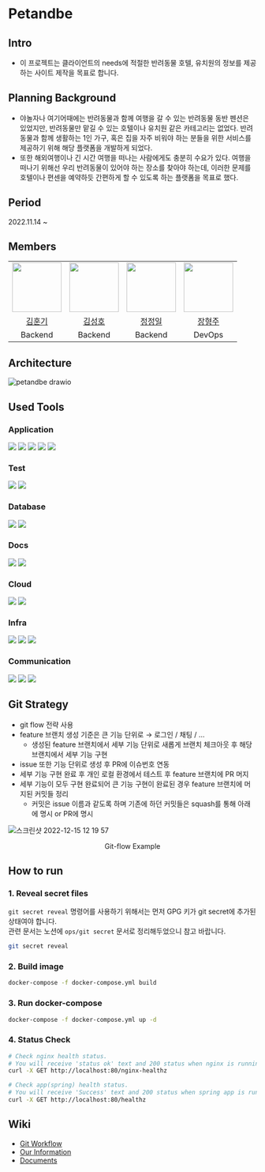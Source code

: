# Petandbe

## Intro

- 이 프로젝트는 클라이언트의 needs에 적절한 반려동물 호텔, 유치원의 정보를 제공하는 사이트 제작을 목표로 합니다.

## Planning Background

- 야놀자나 여기어때에는 반려동물과 함께 여행을 갈 수 있는 반려동물 동반 펜션은 있었지만, 반려동물만 맡길 수 있는 호텔이나 유치원 같은 카테고리는 없었다. 반려동물과 함께 생활하는 1인 가구, 혹은 집을 자주 비워야 하는 분들을 위한 서비스를 제공하기 위해 해당 플랫폼을 개발하게 되었다.
- 또한 해외여행이나 긴 시간 여행을 떠나는 사람에게도 충분히 수요가 있다. 여행을 떠나기 위해선 우리 반려동물이 있어야 하는 장소를 찾아야 하는데, 이러한 문제를 호텔이나 편센을 예약하듯 간편하게 할 수 있도록 하는 플랫폼을 목표로 했다.

## Period

2022.11.14 ~

## Members

<table>
    <tr>
        <td>
            <a href="https://github.com/HunkiKim">
               <img src="https://avatars.githubusercontent.com/u/66348135?v=4" width="100px" />
            </a>
        </td>
        <td>
            <a href="https://github.com/Kimsunfang">
                <img src="https://avatars.githubusercontent.com/u/108983092?v=4" width="100px"/>
            </a>
        </td>
        <td>
            <a href="https://github.com/12OneTwo12">
                <img src="https://avatars.githubusercontent.com/u/105261146?v=4" width="100px" />
            </a>
        </td>
        <td align="center">
            <a href="https://github.com/hangjoo">
               <img src="https://avatars.githubusercontent.com/u/58524387?v=4" width="100px" />
            </a>
        </td>
    </tr>
    <tr>
        <td align="center"><a href="https://github.com/HunkiKim">김훈기</a></td>
        <td align="center"><a href="https://github.com/Kimsunfang">김성호</a></td>
        <td align="center"><a href="https://github.com/12OneTwo12">정정일</a></td>
        <td align="center"><a href="https://github.com/hangjoo">장형주</a></td>
    </tr>
    <tr>
        <td align="center"><a>Backend</a></td>
        <td align="center"><a>Backend</a></td>
        <td align="center"><a>Backend</a></td>
        <td align="center"><a>DevOps</a></td>
    </tr>
</table>

## Architecture

![petandbe drawio](https://user-images.githubusercontent.com/66348135/210694150-3e96dc34-7289-470f-b891-d65783edbd29.png)

## Used Tools

### Application

<a href="https://openjdk.org/projects/jdk/11/"><img src="https://img.shields.io/badge/JAVA 11-007396?style=for-the-badge&logo=Java&logoColor=white"/></a>
 <a href="https://gradle.org/"><img src="https://img.shields.io/badge/Gradle 7.5.1-02303A?style=for-the-badge&logo=Gradle&logoColor=white"></a>
 <a href="https://spring.io/projects/spring-boot/"><img src="https://img.shields.io/badge/Spring Boot 2.7.0-6DB33F?style=for-the-badge&logo=Spring Boot&logoColor=white"></a>
 <a href="https://spring.io/projects/spring-data-jpa"><img src="https://img.shields.io/badge/Spring Data Jpa-6DB33F?style=for-the-badge&logo=Spring Data Jpa&logoColor=white"></a>
 <a href="http://querydsl.com/"><img src="https://img.shields.io/badge/Query Dsl 5.0-6DB33F?style=for-the-badge&logo=Query DSL&logoColor=white"></a>

### Test

<a href="https://junit.org/junit5/"><img src="https://img.shields.io/badge/JUnit5-25A162?style=for-the-badge&logo=JUnit5&logoColor=white"></a>
 <a href="https://site.mockito.org/"><img src="https://img.shields.io/badge/Mockito-25A162?style=for-the-badge&logo=Mockito&logoColor=white"></a>

### Database

<a href="https://www.mysql.com/"><img src="https://img.shields.io/badge/MySql 8-4479A1?style=for-the-badge&logo=MySQL&logoColor=white"></a>
 <a href="https://redis.io/"><img src="https://img.shields.io/badge/Redis-DC382D?style=for-the-badge&logo=Redis&logoColor=white"></a>

### Docs

<a href="https://swagger.io/"><img src="https://img.shields.io/badge/Swagger-85EA2D?style=for-the-badge&logo=Swagger&logoColor=black"></a>
 <a href="https://spring.io/projects/spring-restdocs"><img src="https://img.shields.io/badge/Spring Rest Docs-6DB33F?style=for-the-badge&logo=Read The Docs&logoColor=white"></a>

### Cloud

<a href="https://aws.amazon.com/ko/?nc2=h_lg"><img src="https://img.shields.io/badge/EC2-FF9900?style=for-the-badge&logo=Amazon EC2&logoColor=white"></a>
 <a href="https://aws.amazon.com/ko/?nc2=h_lg"><img src="https://img.shields.io/badge/Route53-782A90?style=for-the-badge&logo=&logoColor=white"></a>

### Infra

<a href="https://docs.docker.com/get-docker/"><img src="https://img.shields.io/badge/Docker-2496ED?style=for-the-badge&logo=Docker&logoColor=white"></a>
 <a href="https://docs.docker.com/compose/install/"><img src="https://img.shields.io/badge/Docker Compose-2496ED?style=for-the-badge&logo=Docker&logoColor=white"></a>
 <a href="https://www.nginx.com/"><img src="https://img.shields.io/badge/NGinx-009639?style=for-the-badge&logo=Nginx&logoColor=white"></a>

### Communication

<a href="https://github.com/"><img src="https://img.shields.io/badge/github-181717?style=for-the-badge&logo=github&logoColor=white"></a>
 <a href="https://slack.com/intl/ko-kr/"><img src="https://img.shields.io/badge/slack-4A154B?style=for-the-badge&logo=slack&logoColor=white"></a>
 <a href="https://www.notion.so/"><img src="https://img.shields.io/badge/notion-000000?style=for-the-badge&logo=notion&logoColor=white"></a>

## Git Strategy

- git flow 전략 사용
- feature 브랜치 생성 기준은 큰 기능 단위로 → 로그인 / 채팅 / …
  - 생성된 feature 브랜치에서 세부 기능 단위로 새롭게 브랜치 체크아웃 후 해당 브랜치에서 세부 기능 구현
- issue 또한 기능 단위로 생성 후 PR에 이슈번호 연동
- 세부 기능 구현 완료 후 개인 로컬 환경에서 테스트 후 feature 브랜치에 PR 머지
- 세부 기능이 모두 구현 완료되어 큰 기능 구현이 완료된 경우 feature 브랜치에 머지된 커밋들 정리
  - 커밋은 issue 이름과 같도록 하며 기존에 하던 커밋들은 squash를 통해 아래에 명시 or PR에 명시

![스크린샷 2022-12-15 12 19 57](https://user-images.githubusercontent.com/66348135/207764903-3d812cf3-a569-4e6a-8c63-a99cd12d5012.png)

<p align="center">Git-flow Example</p>

## How to run

### 1. Reveal secret files

`git secret reveal` 명령어를 사용하기 위해서는 먼저 GPG 키가 git secret에 추가된 상태여야 합니다.  
관련 문서는 노션에 `ops/git secret` 문서로 정리해두었으니 참고 바랍니다.

```bash
git secret reveal
```

### 2. Build image

```bash
docker-compose -f docker-compose.yml build
```

### 3. Run docker-compose

```bash
docker-compose -f docker-compose.yml up -d
```

### 4. Status Check

```bash
# Check nginx health status.
# You will receive 'status ok' text and 200 status when nginx is running.
curl -X GET http://localhost:80/nginx-healthz

# Check app(spring) health status.
# You will receive 'Success' text and 200 status when spring app is running.
curl -X GET http://localhost:80/healthz
```

## Wiki

- [Git Workflow](https://fork-hound-0c2.notion.site/Git-Worflow-c2bbf00ce4574540b5706a3f15cb0771)
- [Our Information](https://fork-hound-0c2.notion.site/a49ab997157a4abb98c08069a6d002cc)
- [Documents](https://fork-hound-0c2.notion.site/5e74039e402d4351ade9f92329f310ea)

